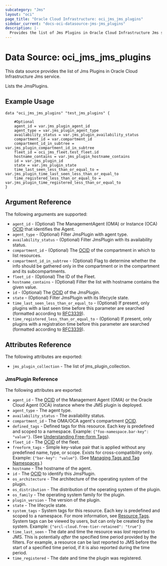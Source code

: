 ```yaml
---
subcategory: "Jms"
layout: "oci"
page_title: "Oracle Cloud Infrastructure: oci_jms_jms_plugins"
sidebar_current: "docs-oci-datasource-jms-jms_plugins"
description: |-
  Provides the list of Jms Plugins in Oracle Cloud Infrastructure Jms service
---
```


# Data Source: oci_jms_jms_plugins
This data source provides the list of Jms Plugins in Oracle Cloud Infrastructure Jms service.

Lists the JmsPlugins.

## Example Usage

```hcl
data "oci_jms_jms_plugins" "test_jms_plugins" {

	#Optional
	agent_id = var.jms_plugin_agent_id
	agent_type = var.jms_plugin_agent_type
	availability_status = var.jms_plugin_availability_status
	compartment_id = var.compartment_id
	compartment_id_in_subtree = var.jms_plugin_compartment_id_in_subtree
	fleet_id = oci_jms_fleet.test_fleet.id
	hostname_contains = var.jms_plugin_hostname_contains
	id = var.jms_plugin_id
	state = var.jms_plugin_state
	time_last_seen_less_than_or_equal_to = var.jms_plugin_time_last_seen_less_than_or_equal_to
	time_registered_less_than_or_equal_to = var.jms_plugin_time_registered_less_than_or_equal_to
}
```

## Argument Reference

The following arguments are supported:

* `agent_id` - (Optional) The ManagementAgent (OMA) or Instance (OCA) [OCID](https://docs.cloud.oracle.com/iaas/Content/General/Concepts/identifiers.htm) that identifies the Agent.
* `agent_type` - (Optional) Filter JmsPlugin with agent type.
* `availability_status` - (Optional) Filter JmsPlugin with its availability status.
* `compartment_id` - (Optional) The [OCID](https://docs.cloud.oracle.com/iaas/Content/General/Concepts/identifiers.htm) of the compartment in which to list resources. 
* `compartment_id_in_subtree` - (Optional) Flag to determine whether the info should be gathered only in the compartment or in the compartment and its subcompartments. 
* `fleet_id` - (Optional) The ID of the Fleet.
* `hostname_contains` - (Optional) Filter the list with hostname contains the given value. 
* `id` - (Optional) The [OCID](https://docs.cloud.oracle.com/iaas/Content/General/Concepts/identifiers.htm) of the JmsPlugin.
* `state` - (Optional) Filter JmsPlugin with its lifecycle state.
* `time_last_seen_less_than_or_equal_to` - (Optional) If present, only plugins with a last seen time before this parameter are searched (formatted according to [RFC3339](https://datatracker.ietf.org/doc/html/rfc3339)).
* `time_registered_less_than_or_equal_to` - (Optional) If present, only plugins with a registration time before this parameter are searched (formatted according to [RFC3339](https://datatracker.ietf.org/doc/html/rfc3339)).


## Attributes Reference

The following attributes are exported:

* `jms_plugin_collection` - The list of jms_plugin_collection.

### JmsPlugin Reference

The following attributes are exported:

* `agent_id` - The [OCID](https://docs.cloud.oracle.com/iaas/Content/General/Concepts/identifiers.htm) of the Management Agent (OMA) or the Oracle Cloud Agent (OCA) instance where the JMS plugin is deployed.
* `agent_type` - The agent type.
* `availability_status` - The availability status.
* `compartment_id` - The OMA/OCA agent's compartment [OCID](https://docs.cloud.oracle.com/iaas/Content/General/Concepts/identifiers.htm). 
* `defined_tags` - Defined tags for this resource. Each key is predefined and scoped to a namespace. Example: `{"foo-namespace.bar-key": "value"}`. (See [Understanding Free-form Tags](https://docs.cloud.oracle.com/iaas/Content/Tagging/Tasks/managingtagsandtagnamespaces.htm)). 
* `fleet_id` - The [OCID](https://docs.cloud.oracle.com/iaas/Content/General/Concepts/identifiers.htm) of the fleet. 
* `freeform_tags` - Simple key-value pair that is applied without any predefined name, type, or scope. Exists for cross-compatibility only. Example: `{"bar-key": "value"}`. (See [Managing Tags and Tag Namespaces](https://docs.cloud.oracle.com/iaas/Content/Tagging/Concepts/understandingfreeformtags.htm).) 
* `hostname` - The hostname of the agent. 
* `id` - The [OCID](https://docs.cloud.oracle.com/iaas/Content/General/Concepts/identifiers.htm) to identify this JmsPlugin.
* `os_architecture` - The architecture of the operating system of the plugin.
* `os_distribution` - The distribution of the operating system of the plugin.
* `os_family` - The operating system family for the plugin.
* `plugin_version` - The version of the plugin.
* `state` - The lifecycle state.
* `system_tags` - System tags for this resource. Each key is predefined and scoped to a namespace. For more information, see [Resource Tags](https://docs.cloud.oracle.com/iaas/Content/General/Concepts/resourcetags.htm). System tags can be viewed by users, but can only be created by the system.  Example: `{"orcl-cloud.free-tier-retained": "true"}` 
* `time_last_seen` - The date and time the resource was _last_ reported to JMS. This is potentially _after_ the specified time period provided by the filters. For example, a resource can be last reported to JMS before the start of a specified time period, if it is also reported during the time period. 
* `time_registered` - The date and time the plugin was registered. 

